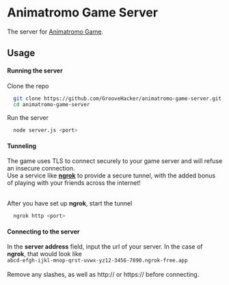 # Animatromo Game Server
The server for [Animatromo Game](https://animatromo-game.netlify.app).

## Usage

#### Running the server

Clone the repo
```bash
  git clone https://github.com/GrooveHacker/animatromo-game-server.git
  cd animatromo-game-server
```

Run the server
```bash
  node server.js <port>
```

#### Tunneling
The game uses TLS to connect securely to your game server and will refuse an insecure connection.<br>
Use a service like **[ngrok](https://ngrok.com/)** to provide a secure tunnel, with the added bonus of playing with your friends across the internet!<br><br>

After you have set up **ngrok**, start the tunnel
```bash
  ngrok http <port>
```

#### Connecting to the server
In the **server address** field, input the url of your server.
In the case of **ngrok**, that would look like<br>
```abcd-efgh-ijkl-mnop-qrst-uvwx-yz12-3456-7890.ngrok-free.app```<br><br>
Remove any slashes, as well as http:// or https:// before connecting.
